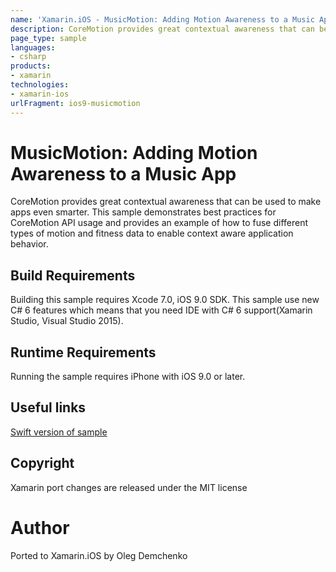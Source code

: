 ```yaml
---
name: 'Xamarin.iOS - MusicMotion: Adding Motion Awareness to a Music App'
description: CoreMotion provides great contextual awareness that can be used to make apps even smarter. This sample demonstrates best practices for CoreMotion...
page_type: sample
languages:
- csharp
products:
- xamarin
technologies:
- xamarin-ios
urlFragment: ios9-musicmotion
---
```

# MusicMotion: Adding Motion Awareness to a Music App

CoreMotion provides great contextual awareness that can be used to make apps even smarter. This sample demonstrates best practices for CoreMotion API usage and provides an example of how to fuse different types of motion and fitness data to enable context aware application behavior.

## Build Requirements

Building this sample requires Xcode 7.0, iOS 9.0 SDK. This sample use new C# 6 features which means that you need IDE with C# 6 support(Xamarin Studio, Visual Studio 2015).

## Runtime Requirements

Running the sample requires iPhone with iOS 9.0 or later.

## Useful links

[Swift version of sample](https://developer.apple.com/library/prerelease/ios/samplecode/MusicMotion/Introduction/Intro.html#//apple_ref/doc/uid/TP40016160)

## Copyright

Xamarin port changes are released under the MIT license

# Author

Ported to Xamarin.iOS by Oleg Demchenko
